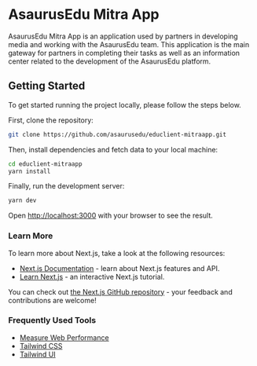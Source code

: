 # AsaurusEdu Mitra App

AsaurusEdu Mitra App is an application used by partners in developing media and working with the AsaurusEdu team. This application is the main gateway for partners in completing their tasks as well as an information center related to the development of the AsaurusEdu platform.

## Getting Started

To get started running the project locally, please follow the steps below.

First, clone the repository:

```bash
git clone https://github.com/asaurusedu/educlient-mitraapp.git
```

Then, install dependencies and fetch data to your local machine:

```bash
cd educlient-mitraapp
yarn install
```

Finally, run the development server:

```bash
yarn dev
```

Open [http://localhost:3000](http://localhost:3000) with your browser to see the result.

### Learn More

To learn more about Next.js, take a look at the following resources:

- [Next.js Documentation](https://nextjs.org/docs) - learn about Next.js features and API.
- [Learn Next.js](https://nextjs.org/learn) - an interactive Next.js tutorial.

You can check out [the Next.js GitHub repository](https://github.com/vercel/next.js/) - your feedback and contributions are welcome!

### Frequently Used Tools

- [Measure Web Performance](https://web.dev/measure)
- [Tailwind CSS](https://tailwindcss.com/)
- [Tailwind UI](https://tailwindui.com/)
